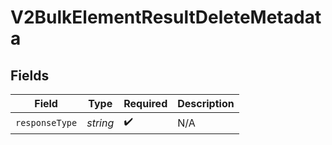 # V2BulkElementResultDeleteMetadata


## Fields

| Field              | Type               | Required           | Description        |
| ------------------ | ------------------ | ------------------ | ------------------ |
| `responseType`     | *string*           | :heavy_check_mark: | N/A                |